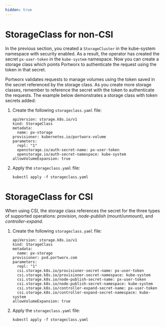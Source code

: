 ```yaml
---
hidden: true
---
```


# StorageClass for non-CSI

In the previous section, you created a `StorageCluster` in the kube-system namespace with security enabled.
As a result, the operator has created the secret `px-user-token` in the `kube-system` namespace. Now you can create a storage class which points Portworx to authenticate the request using the token in that secret.

Portworx validates requests to manage volumes using the token saved in the secret referenced by the storage class. As you create more 
storage classes, remember to reference the secret with the token to authenticate the requests. 
The example below demonstrates a storage class with token secrets added:

1. Create the following `storageclass.yaml` file:

    ```
    apiVersion: storage.k8s.io/v1
    kind: StorageClass
    metadata:
      name: px-storage
    provisioner: kubernetes.io/portworx-volume
    parameters:
      repl: "1"
      openstorage.io/auth-secret-name: px-user-token
      openstorage.io/auth-secret-namespace: kube-system
    allowVolumeExpansion: true
    ```

2. Apply the `storageclass.yaml` file:

    ```
    kubectl apply -f storageclass.yaml
    ```


# StorageClass for CSI

When using CSI, the storage class references the secret for the three types
of supported operations: _provision_, _node-publish_ (mount/unmount), and
_controller-expand_.

1. Create the following `storageclass.yaml` file:

    ```
    apiVersion: storage.k8s.io/v1
    kind: StorageClass
    metadata:
      name: px-storage
    provisioner: pxd.portworx.com
    parameters:
      repl: "1"
      csi.storage.k8s.io/provisioner-secret-name: px-user-token
      csi.storage.k8s.io/provisioner-secret-namespace: kube-system
      csi.storage.k8s.io/node-publish-secret-name: px-user-token
      csi.storage.k8s.io/node-publish-secret-namespace: kube-system
      csi.storage.k8s.io/controller-expand-secret-name: px-user-token
      csi.storage.k8s.io/controller-expand-secret-namespace: kube-system
    allowVolumeExpansion: true
    ```

2. Apply the `storageclass.yaml` file:

    ```
    kubectl apply -f storageclass.yaml
    ```
